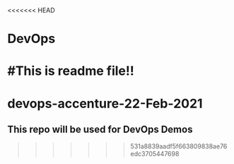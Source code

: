 <<<<<<< HEAD
# DevOps
#This is readme file!!
=======
# devops-accenture-22-Feb-2021

## This repo will be used for DevOps Demos
>>>>>>> 531a8839aadf5f663809838ae76edc3705447698
